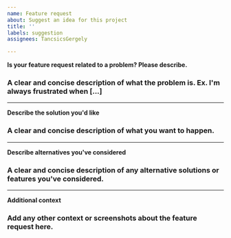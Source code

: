 ```yaml
---
name: Feature request
about: Suggest an idea for this project
title: ''
labels: suggestion
assignees: TancsicsGergely

---
```


**Is your feature request related to a problem? Please describe.**
### A clear and concise description of what the problem is. Ex. I'm always frustrated when [...]
---
**Describe the solution you'd like**
### A clear and concise description of what you want to happen.
---
**Describe alternatives you've considered**
### A clear and concise description of any alternative solutions or features you've considered.
---
**Additional context**
### Add any other context or screenshots about the feature request here.